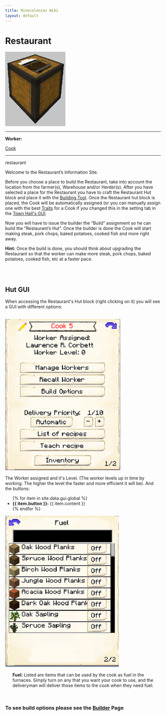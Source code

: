 ```yaml
---
title: Minecolonies Wiki
layout: default
---
```

# Restaurant

<div class="infobox box text-center">
    <img src="../../assets/images/buildings/restaurant_block.png" alt="Restaurant" />
    <hr />
    <div class="row section-text text-left">
        <div class="col">
        <p><strong>Worker:</strong></p>
        </div>
        <div class="col">
        <p><a href="../workers/cook">Cook</a></p>
        </div>
    </div>
    <hr />
    <recipe>restaurant</recipe>
</div>

Welcome to the Restaurant’s Information Site.

Before you choose a place to build the Restaurant, take into account the location from the farmer(s), Warehouse and/or Herder(s). After you have selected a place for the Restaurant you have to craft the Restaurant Hut block and place it with the [Building Tool](../items/buildingtool). Once the Restaurant hut block is placed, the Cook will be automatically assigned (or you can manually assign one with the best [Traits](../systems/workerinfo) for a Cook if you changed this in the setting tab in the [Town Hall's GUI](../../source/buildings/townhall).

Now you will have to issue the builder the “Build” assignment so he can build the “Restaurant’s Hut”. Once the builder is done the Cook will start making steak, pork chops, baked potatoes, cooked fish and more right away.

**Hint:** Once the build is done, you should think about upgrading the Restaurant so that the worker can make more steak, pork chops, baked potatoes, cooked fish, etc at a faster pace.

<br><br>

## Hut GUI

When accessing the Restaurant's Hut block (right clicking on it) you will see a GUI with different options:

<br>
<div class="row">
  <div class="col-sm-12 col-md">
    <img src="../../assets/images/gui/restaurant_gui.png" class="img-fluid mx-auto" alt="Restaurant GUI">
  </div>
  <div class="col-sm-12 col-md">
    <p>The Worker assigned and it's Level. (The worker levels up in time by working. The higher the level the faster and more efficient it will be). And the buttons:</p>
    <ul>
      {% for item in site.data.gui.global %}
        <li><strong>{{ item.button }}:</strong> {{ item.content }}</li>
      {% endfor %}
    </ul>
  </div>
</div>
<div class="row">
  <div class="col-sm-12 col-md">
    <img src="../../assets/images/gui/restaurant_gui2.png" class="img-fluid mx-auto" alt="Restaurant GUI">
  </div>
  <div class="col-sm-12 col-md">
      <ul><strong> Fuel: </strong> Listed are items that can be used by the cook as fuel in the furnaces. Simply turn on any that you want your cook to use, and the deliveryman will deliver those items to the cook when they need fuel.
      </ul>
    </div>  
  
  <br>
  
### **To see build options please see the [Builder](../../source/workers/builder) Page**  


